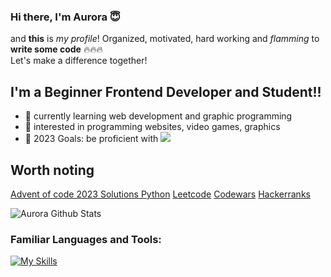 ### Hi there, I'm Aurora 😇

and **this** is *my profile*! Organized, motivated, hard working and *flamming* to **write some code** 🔥🔥🔥<br>
Let's make a difference together!

<p></p>

## I'm a Beginner Frontend Developer and Student!!
- 🌱 currently learning web development and graphic programming
- 🤔 interested in programming websites, video games, graphics
- 🥅 2023 Goals: be proficient with <img src="https://img.shields.io/badge/-React-000000?style=flat&logo=react&logoColor=00c8ff">

## Worth noting
[Advent of code 2023 Solutions Python](https://github.com/NxtPerfect/advent_of_code_2023)
[Leetcode](https://leetcode.com/NxtPerfect/)
[Codewars](https://www.codewars.com/users/NxtPerfect)
[Hackerranks](https://www.hackerrank.com/profile/alakaxan)

![Aurora Github Stats](https://github-readme-stats.vercel.app/api?username=nxtperfect&show&theme=dracula)

<p></p>

### Familiar Languages and Tools:

[![My Skills](https://skillicons.dev/icons?i=html,css,sass,js,ts,react,python,git,mysql,neovim,linux)](https://skillicons.dev)
